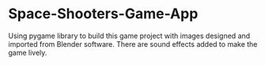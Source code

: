 # Space-Shooters-Game-App
Using pygame library to build this game project with images designed and imported from Blender software. There are sound effects added to make the game lively.
